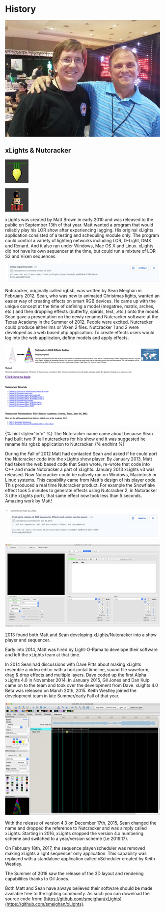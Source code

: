 # History

![Matt Brown & Sean Meighan](../../.gitbook/assets/mattandsean.jpg)

## xLights & Nutcracker

![](<../../.gitbook/assets/image (80) (1).png>)

![](<../../.gitbook/assets/image (739) (1).png>)

xLights was created by Matt Brown in early 2010 and was released to the public on September 13th of that year. Matt wanted a program that would reliably play his LOR show after experiencing lagging. His original xLights application consisted of a testing and scheduling module only. The program could control a variety of lighting networks including LOR, D-Light, DMX and Renard. And it also ran under Windows, Mac OS X and Linux. xLights did not have its own sequencer at the time, but could run a mixture of LOR S2 and Vixen sequences.

![First committed code for xLights](../../.gitbook/assets/screen-shot-2019-02-25-at-7.53.35-pm.png)

Nutcracker, originally called rgbsb, was written by Sean Meighan in February 2012. Sean, who was new to animated Christmas lights, wanted an easier way of creating effects on smart RGB devices. He came up with the unique concept at the time of defining a model (megatree, matrix, arches, etc.) and then dropping effects (butterfly, spirals, text, .etc.) onto the model. Sean gave a presentation on the newly renamed Nutcracker software at the Texas Academy in the Summer of 2012. People were excited. Nutcracker could produce either lms or Vixen 2 files. Nutcracker 1 and 2 were developed as a web based php application. To create effects users would log into the web applicaton, define models and apply effects.

![Online version of the original Nutcracker.](<../../.gitbook/assets/image (753).png>)

{% hint style="info" %}
The Nutcracker name came about because Sean had built two 9' tall nutcrackers for his show and it was suggested he rename his rgbsb application to Nutcracker.
{% endhint %}

During the Fall of 2012 Matt had contacted Sean and asked if he could port the Nutcracker code into the xLights show player. By January 2013, Matt had taken the web based code that Sean wrote, re-wrote that code into C++ and made Nutcracker a part of xLights. January 2013 xLights v3 was released. Now Nutcracker could be natively ran on Windows, Macintosh or Linux systems. This capability came from Matt's design of his player code. This produced a real time Nutcracker product. For example the Snowflake effect took 5 minutes to generate effects using Nutcracker 2, in Nutcracker 3 (the xLights port), that same effect now took less than 5 seconds. Amazing work by Matt!

![xLights 3.0 release](../../.gitbook/assets/screen-shot-2019-02-25-at-7.55.14-pm.png)

![xLights/Nutcracker 3 GUI](<../../.gitbook/assets/image (687) (1).png>)

2013 found both Matt and Sean developing xLights/Nutcracker into a show player and sequencer.

Early into 2014, Matt was hired by Light-O-Rama to develope their software and left the xLights team at that time.

In 2014 Sean had discussions with Dave Pitts about making xLights resemble a video editor with a horizontal timeline, sound file waveform, drag & drop effects and multiple layers. Dave coded up the first Alpha xLights 4.0 in November 2014. In January 2015, Gil Jones and Dan Kulp came on to the team and took over the development from Dave. xLights 4.0 Beta was released on March 20th, 2015. Keith Westley joined the development team in late Summer/early Fall of that year.

![xLights/Nutcracker 4.0 GUI](<../../.gitbook/assets/image (725) (1).png>)

With the release of version 4.3 on December 17th, 2015, Sean changed the name and dropped the reference to Nutcracker and was simply called xLights. Starting in 2016, xLights dropped the version 4.x numbering scheme and switched to a year/version scheme (i.e 2019.17).

On February 18th, 2017, the sequence player/scheduler was removed making xLights a light sequencer only application.  This capability was replaced with a standalone application called xScheduler created by Keith Westley.

The Summer of 2018 saw the release of the 3D layout and rendering capabilities thanks to Gil Jones.

Both Matt and Sean have always believed their software should be made available free to the lighting community. As such you can download the source code from: [https://github.com/smeighan/xLights](https://github.com/smeighan/xLights).
